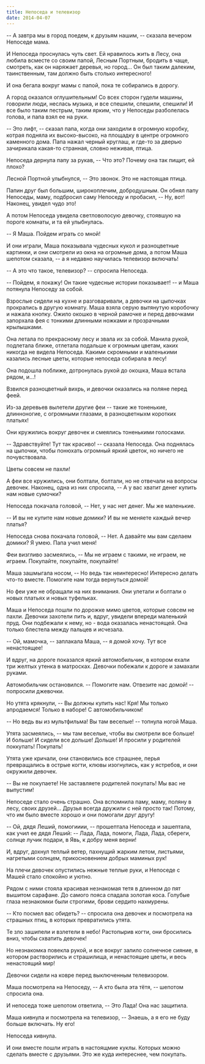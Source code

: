 ```yaml
---
title: Непоседа и телевизор
date: 2014-04-07
---
```

-- А завтра мы в город поедем, к друзьям нашим, -- сказала вечером Непоседе мама.

И Непоседа проснулась чуть свет. Ей нравилось жить в Лесу, она любила всместе со своим папой, Лесным Портным, бродить в чаще, смотреть, как он наряжает деревья, но город... Он был таким далеким, таинственным, там должно быть столько интересного!

И она бегала вокруг мамы с папой, пока те собирались в дорогу.

А город оказался оглушительным! Со всех сторон гудели машины, говорили люди, неслась музыка, и все спешили, спешили, спешили! И все было таким пестрым, таким ярким, что у Непоседы разболелась голова, и папа взял ее на руки.

-- Это лифт, -- сказал папа, когда они заходили в огромную коробку, котрая подняла их высоко-высоко, на площадку в центре огромного каменного дома. Папа нажал черный круглаш, и где-то за дверью зачирикала какая-то странная, словно неживая, птица.

Непоседа дернула папу за рукав, -- Что это? Почему она так пищит, ей плохо?

Лесной Портной улыбнулся, -- Это звонок. Это не настоящая птица.

Папин друг был большим, широкоплечим, добродушным. Он обнял папу Непоседы, маму, подбросил саму Непоседу и пробасил, -- Ну, вот! Наконец, увидел чудо это!

А потом Непоседа увидела светловолосую девочку, стоявшую на пороге комнаты, и та ей улыбнулась.

-- Я Маша. Пойдем играть со мной!

И они играли, Маша показывала чудесных кукол и разноцветные картинки, и они смотрели из окна на огромные дома, а потом Маша шепотом сказала, -- а я недавно научилась телевизор включать!

-- А это что такое, телевизор? -- спросила Непоседа.

-- Пойдем, я покажу! Он такие чудесные истории показывает! -- и Маша потянула Непоседу за собой.

Взрослые сидели на кухне и разговаривали, а девочки на цыпочках прокрались в другую комнату. Маша взяла серую вытянутую коробочку и нажала кнопку. Ожило окошко в черной рамочке и перед девочками запорхала фея с тонкими длинными ножками и прозрачными крылышками.

Она летала по прекрасному лесу и звала их за собой. Манила рукой, подлетала ближе, отлетала подальше к огромным цветам, каких никогда не видела Непоседа. Какими скромными и маленькими казались лесные цветы, которые непоседа собирала в лесу!

Она подошла поближе, дотронулась рукой до окошка, Маша встала рядом, и...!

Взвился разноцветный вихрь, и девочки оказались на поляне перед феей.

Из-за деревьев вылетели другие феи -- такие же тоненькие, длинноногие, с огромными глазами, в разноцветныхм коротких платьях!

Они кружились вокруг девочек и смеялись тоненькими голосками.

-- Здравствуйте! Тут так красиво! -- сказала Непоседа. Она поднялась на цыпочки, чтобы понюхать огромный яркий цветок, но ничего не почувствовала.

Цветы совсем не пахли!

А феи все кружились, они болтали, болтали, но не отвечали на вопросы девочек. Наконец, одна из них спросила, -- А у вас хватит денег купить нам новые сумочки?

Непоседа покачала головой, -- Нет, у нас нет денег. Мы же маленькие.

-- И вы не купите нам новые домики? И вы не меняете каждый вечер платья?

Непоседа снова покачала головой, -- Нет. А давайте мы вам сделаем домики? Я умею. Папа учил меня!

Феи визгливо засмеялись, -- Мы не играем с такими, не играем, не играем. Покупайте, покупайте, покупайте!

Маша зашмыгала носом, -- Но ведь так неинтересно! Интересно делать что-то вместе. Помогите нам тогда вернуться домой!

Но феи уже не обращали на них внимания. Они улетали и болтали о новых платьях и новых туфельках.

Маша и Непоседа пошли по дорожке мимо цветов, которые совсем не пахли. Девочки захотели пить и, вдруг, увидели впереди маленький пруд. Они подбежали к нему, но - вода оказалась ненастоящей. Она только блестела между пальцев и исчезала.

-- Ой, мамочка, -- заплакала Маша, -- я домой хочу. Тут все ненастоящее!

И вдруг, на дороге показался яркий автомобильчик, в котором ехали три желтых утенка в матросках. Девочки побежали к дороге и замахали руками.

Автомобильчик остановился. -- Помогите нам. Отвезите нас домой! -- попросили джевочки.

Но утята крякнули, -- Вы должны купить нас! Кря! Мы только апродаемся! Только в наборе! С автомобильчиком!

-- Но ведь вы из мультфильма! Вы там веселые! -- топнула ногой Маша.

Утята засмеялись, -- мы там веселые, чтобы вы смотрели все больше! И больше! И сидели все дольше! Дольше! И просили у родителей поккупать! Покупать!

Утята уже кричали, они становились все страшнее, перья превращались в острые когти, клювы изогнулись, как у ястребов, и они окружили девочек.

-- Вы не покупаете! Не заставляете родителей покупать! Мы вас не выпустим!

Непоседе стало очень страшно. Она вспомнила паму, маму, поляну в лесу, своих друзей... Друзья всегда дружили с ней просто так! Потому, что им было вместе хорошо и они помогали друг другу!

-- Ой, дядя Леший, помогииии, -- прошептала Непоседа и зашептала, как учил ее дядя Леший: -- Лада, Лада, помоги, Лада, Лада, сбереги, солнце лучик подари, в Явь, к добру меня верни!

И, вдруг, дохнул теплый ветер, пахнущий жарким летом, листьями, нагретыми солнцем, прикосновением добрых маминых рук!

На плечи девочек опустились нежные теплые руки, и Непоседе с Машей стало спокойно и уютно.

Рядом с ними стояла красивая незнакомая тетя в длинном до пят вышитом сарафане. До самого пояса спадала золотая коса. Голубые глаза незнакомки были строгими, брови сердито нахмурены.

-- Кто посмел вас обидеть? -- спросила она девочек и посмотрела на страшных птиц, в которых превратились утята.

Те зло зашипели и взлетели в небо! Растопырив когти, они бросились вниз, чтобы схватить девочек!

Но незнакомка повекла рукой, и все вокруг залило солнечное сияние, в котором растворились и страшилища, и ненастоящие цветы, и весь ненастоящий мир!

Девочки сидели на ковре перед выключенным телевизором.

Маша посмотрела на Непоседу, -- А кто была эта тётя, -- шепотом спросила она.

И непоседа тоже шепотом ответила, -- Это Лада! Она нас защитила.

Маша кивнула и посмотрела на телевизор, -- Знаешь, а я его не буду больше включать. Ну его!

Непоседа кивнула.

И они вместе пошли играть в настоящмие куклы. Которых можно сделать вместе с друзьями. Это же куда интереснее, чем покупать.